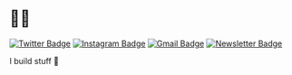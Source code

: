# 👋🏾
[![Twitter Badge](https://img.shields.io/badge/-@breezedoc_in-1ca0f1?style=flat&labelColor=1ca0f1&logo=twitter&logoColor=white&link=https://twitter.com/breezedoc_in)](https://twitter.com/breezedoc_in)
[![Instagram Badge](https://img.shields.io/badge/-@breezedoc_in-purple?style=flat&logo=instagram&logoColor=white&link=https://instagram.com/breezedoc_in/)](https://instagram.com/breezedoc_in)
[![Gmail Badge](https://img.shields.io/badge/-franck.mpouli-c14438?style=flat&logo=Gmail&logoColor=white&link=mailto:franck.mpouli@gmail.com)](mailto:franck.mpouli@gmail.com)
[![Newsletter Badge](https://img.shields.io/badge/-🗞Newsletter-green?style=flat&link=https://franckndame.substack.com/about)](https://franckndame.substack.com/about)



I build stuff 🍃

